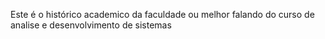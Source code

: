Este é o histórico academico da faculdade ou melhor falando do curso de analise e desenvolvimento de sistemas
